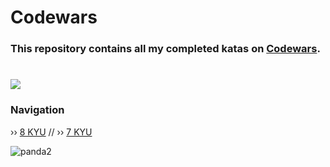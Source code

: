 # Codewars

### This repository contains all my completed katas on [Codewars](https://www.codewars.com/kata/search/go?q=&r%5B%5D=-8&beta=false&order_by=popularity%20desc).
# [![](https://www.codewars.com/users/despxx/badges/large)](https://www.codewars.com/users/despxx)

### Navigation
›› ‎[8 KYU](https://github.com/despxx/Go.Codewars/blob/main/8kyu_Codewars.go)
// ›› ‎[7 KYU](https://github.com/despxx/Go.Codewars/blob/main/7kyu_Codewars.go)

![panda2](https://github.com/despxx/Python.Codewars/assets/143245283/79773d3d-0417-4557-9b64-bbd3afda12e5)

